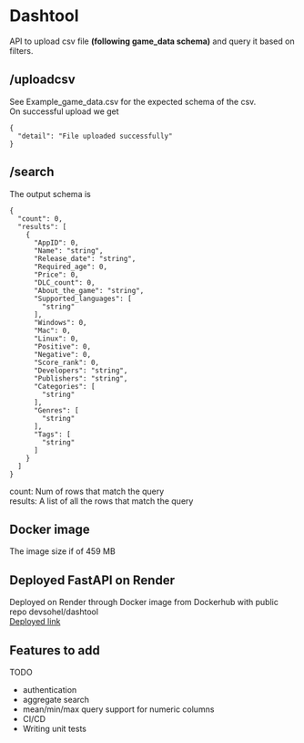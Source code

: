# Dashtool
API to upload csv file **(following game_data schema)** and query it based on filters.

## /uploadcsv
See Example_game_data.csv for the expected schema of the csv.\
On successful upload we get
```
{
  "detail": "File uploaded successfully"
}
```
## /search
The output schema is 
```
{
  "count": 0,
  "results": [
    {
      "AppID": 0,
      "Name": "string",
      "Release_date": "string",
      "Required_age": 0,
      "Price": 0,
      "DLC_count": 0,
      "About_the_game": "string",
      "Supported_languages": [
        "string"
      ],
      "Windows": 0,
      "Mac": 0,
      "Linux": 0,
      "Positive": 0,
      "Negative": 0,
      "Score_rank": 0,
      "Developers": "string",
      "Publishers": "string",
      "Categories": [
        "string"
      ],
      "Genres": [
        "string"
      ],
      "Tags": [
        "string"
      ]
    }
  ]
}
```
count: Num of rows that match the query\
results: A list of all the rows that match the query

## Docker image 
The image size if of 459 MB

## Deployed FastAPI on Render
Deployed on Render through Docker image from Dockerhub with public repo devsohel/dashtool\
[Deployed link](https://dashtool.onrender.com/docs)

## Features to add
TODO
- authentication
- aggregate search
- mean/min/max query support for numeric columns
- CI/CD
- Writing unit tests
